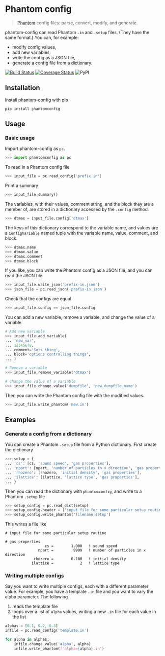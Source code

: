 Phantom config
==============

> [Phantom](https://bitbucket.org/danielprice/phantom) config files: parse, convert, modify, and  generate.

phantom-config can read Phantom `.in` and `.setup` files. (They have the same format.) You can, for example:

- modify config values,
- add new variables,
- write the config as a JSON file,
- generate a config file from a dictionary.

[![Build Status](https://travis-ci.org/dmentipl/phantom-config.svg?branch=master)](https://travis-ci.org/dmentipl/phantom-config)
[![Coverage Status](https://coveralls.io/repos/github/dmentipl/phantom-config/badge.svg?branch=master)](https://coveralls.io/github/dmentipl/phantom-config?branch=master)
![PyPI](https://img.shields.io/pypi/v/phantomconfig)

Installation
------------

Install phantom-config with pip

```
pip install phantomconfig
```

Usage
-----

### Basic usage

Import phantom-config as `pc`.

```python
>>> import phantomconfig as pc
```

To read in a Phantom config file

```python
>>> input_file = pc.read_config('prefix.in')
```

Print a summary

```python
>>> input_file.summary()
```

The variables, with their values, comment string, and the block they are a member of, are stored in a dictionary accessed by the `.config` method.

```python
>>> dtmax = input_file.config['dtmax']
```

The keys of this dictionary correspond to the variable name, and values are a `ConfigVariable` named tuple with the variable name, value, comment, and block.

```python
>>> dtmax.name
>>> dtmax.value
>>> dtmax.comment
>>> dtmax.block
```

If you like, you can write the Phantom config as a JSON file, and you can read the JSON file.

```python
>>> input_file.write_json('prefix-in.json')
>>> json_file = pc.read_json('prefix-in.json')
```

Check that the configs are equal

```python
>>> input_file.config == json_file.config
```

You can add a new variable, remove a variable, and change the value of a variable.

```python
# Add new variable
>>> input_file.add_variable(
... 'new_var',
... 12345678,
... comment='Sets thing',
... block='options controlling things',
... )

# Remove a variable
>>> input_file.remove_variable('dtmax')

# Change the value of a variable
>>> input_file.change_value('dumpfile', 'new_dumpfile_name')
```

Then you can write the Phantom config file with the modified values.

```python
>>> input_file.write_phantom('new.in')
```

Examples
--------

### Generate a config from a dictionary

You can create a Phantom `.setup` file from a Python dictionary. First create the dictionary

```python
>>> setup = {
... 'cs': [cs, 'sound speed', 'gas properties'],
... 'npart': [npart, 'number of particles in x direction', 'gas properties'],
... 'rhozero': [rhozero, 'initial density', 'gas properties'],
... 'ilattice': [ilattice, 'lattice type', 'gas properties'],
... }
```

Then you can read the dictionary with `phantomconfig`, and write to a Phantom `.setup` file

```python
>>> setup_config = pc.read_dict(setup)
>>> setup_config.header = ['input file for some particular setup routine']
>>> setup_config.write_phantom('filename.setup')
```

This writes a file like

```
# input file for some particular setup routine

# gas properties
                  cs =        1.000   ! sound speed
               npart =         9999   ! number of particles in x direction
             rhozero =        0.100   ! initial density
            ilattice =            2   ! lattice type
```

### Writing multiple configs

Say you want to write multiple configs, each with a different parameter value. For example, you have a template `.in` file and you want to vary the alpha parameter. The following

1. reads the template file
2. loops over a list of `alpha` values, writing a new `.in` file for each value in the list


```python
alphas = [0.1, 0.2, 0.3]
infile = pc.read_config('template.in')

for alpha in alphas:
    infile.change_value('alpha', alpha)
    infile.write_phantom(f'alpha={alpha}.in')
```
